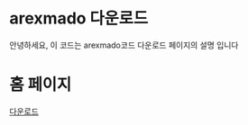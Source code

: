 # arexmado 다운로드
안녕하세요, 이 코드는 arexmado코드 다운로드 페이지의 설명 입니다

<html lang="ko">
<head>
    <meta charset="UTF-8">
</head>
<body>
    <h1>홈 페이지</h1>
    <!-- 다운로드 클릭 시 로그인 페이지로 이동 -->
    <a href="lgoe.html">다운로드</a>
</body>
</html>
